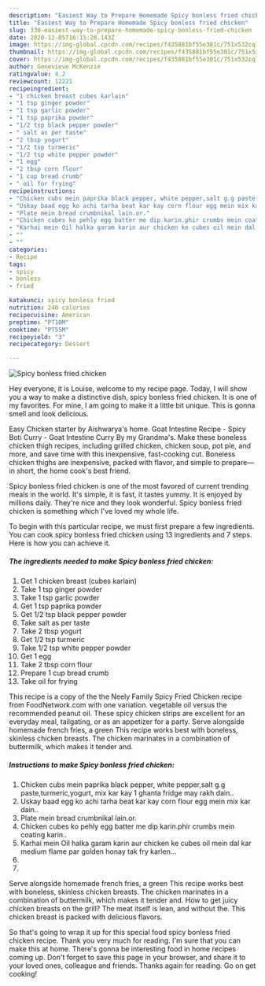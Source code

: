 ```yaml
---
description: "Easiest Way to Prepare Homemade Spicy bonless fried chicken"
title: "Easiest Way to Prepare Homemade Spicy bonless fried chicken"
slug: 330-easiest-way-to-prepare-homemade-spicy-bonless-fried-chicken
date: 2020-12-05T16:15:28.143Z
image: https://img-global.cpcdn.com/recipes/f435881bf55e301c/751x532cq70/spicy-bonless-fried-chicken-recipe-main-photo.jpg
thumbnail: https://img-global.cpcdn.com/recipes/f435881bf55e301c/751x532cq70/spicy-bonless-fried-chicken-recipe-main-photo.jpg
cover: https://img-global.cpcdn.com/recipes/f435881bf55e301c/751x532cq70/spicy-bonless-fried-chicken-recipe-main-photo.jpg
author: Genevieve McKenzie
ratingvalue: 4.2
reviewcount: 12221
recipeingredient:
- "1 chicken breast cubes karlain"
- "1 tsp ginger powder"
- "1 tsp garlic powder"
- "1 tsp paprika powder"
- "1/2 tsp black pepper powder"
- " salt as per taste"
- "2 tbsp yogurt"
- "1/2 tsp turmeric"
- "1/2 tsp white pepper powder"
- "1 egg"
- "2 tbsp corn flour"
- "1 cup bread crumb"
- " oil for frying"
recipeinstructions:
- "Chicken cubs mein paprika black pepper, white pepper,salt g.g paste,turmeric,yogurt, mix kar kay 1 ghanta fridge may rakh dain.."
- "Uskay baad egg ko achi tarha beat kar kay corn flour egg mein mix kar dain.."
- "Plate mein bread crumbnikal lain.or."
- "Chicken cubes ko pehly egg batter me dip karin.phir crumbs mein coating karin.."
- "Karhai mein Oil halka garam karin aur chicken ke cubes oil mein dal kar medium flame par golden honay tak fry karlen..."
- ""
- ""
categories:
- Recipe
tags:
- spicy
- bonless
- fried

katakunci: spicy bonless fried 
nutrition: 240 calories
recipecuisine: American
preptime: "PT10M"
cooktime: "PT55M"
recipeyield: "3"
recipecategory: Dessert

---
```



![Spicy bonless fried chicken](https://img-global.cpcdn.com/recipes/f435881bf55e301c/751x532cq70/spicy-bonless-fried-chicken-recipe-main-photo.jpg)

Hey everyone, it is Louise, welcome to my recipe page. Today, I will show you a way to make a distinctive dish, spicy bonless fried chicken. It is one of my favorites. For mine, I am going to make it a little bit unique. This is gonna smell and look delicious.

Easy Chicken starter by Aishwarya&#39;s home. Goat Intestine Recipe - Spicy Boti Curry - Goat Intestine Curry By my Grandma&#39;s. Make these boneless chicken thigh recipes, including grilled chicken, chicken soup, pot pie, and more, and save time with this inexpensive, fast-cooking cut. Boneless chicken thighs are inexpensive, packed with flavor, and simple to prepare—in short, the home cook&#39;s best friend.

Spicy bonless fried chicken is one of the most favored of current trending meals in the world. It's simple, it is fast, it tastes yummy. It is enjoyed by millions daily. They're nice and they look wonderful. Spicy bonless fried chicken is something which I've loved my whole life.


To begin with this particular recipe, we must first prepare a few ingredients. You can cook spicy bonless fried chicken using 13 ingredients and 7 steps. Here is how you can achieve it.

<!--inarticleads1-->

##### The ingredients needed to make Spicy bonless fried chicken:

1. Get 1 chicken breast (cubes karlain)
1. Take 1 tsp ginger powder
1. Take 1 tsp garlic powder
1. Get 1 tsp paprika powder
1. Get 1/2 tsp black pepper powder
1. Take  salt as per taste
1. Take 2 tbsp yogurt
1. Get 1/2 tsp turmeric
1. Take 1/2 tsp white pepper powder
1. Get 1 egg
1. Take 2 tbsp corn flour
1. Prepare 1 cup bread crumb
1. Take  oil for frying


This recipe is a copy of the the Neely Family Spicy Fried Chicken recipe from FoodNetwork.com with one variation. vegetable oil versus the recommended peanut oil. These spicy chicken strips are excellent for an everyday meal, tailgating, or as an appetizer for a party. Serve alongside homemade french fries, a green This recipe works best with boneless, skinless chicken breasts. The chicken marinates in a combination of buttermilk, which makes it tender and. 

<!--inarticleads2-->

##### Instructions to make Spicy bonless fried chicken:

1. Chicken cubs mein paprika black pepper, white pepper,salt g.g paste,turmeric,yogurt, mix kar kay 1 ghanta fridge may rakh dain..
1. Uskay baad egg ko achi tarha beat kar kay corn flour egg mein mix kar dain..
1. Plate mein bread crumbnikal lain.or.
1. Chicken cubes ko pehly egg batter me dip karin.phir crumbs mein coating karin..
1. Karhai mein Oil halka garam karin aur chicken ke cubes oil mein dal kar medium flame par golden honay tak fry karlen...
1. 
1. 


Serve alongside homemade french fries, a green This recipe works best with boneless, skinless chicken breasts. The chicken marinates in a combination of buttermilk, which makes it tender and. How to get juicy chicken breasts on the grill? The meat itself is lean, and without the. This chicken breast is packed with delicious flavors. 

So that's going to wrap it up for this special food spicy bonless fried chicken recipe. Thank you very much for reading. I'm sure that you can make this at home. There's gonna be interesting food in home recipes coming up. Don't forget to save this page in your browser, and share it to your loved ones, colleague and friends. Thanks again for reading. Go on get cooking!
